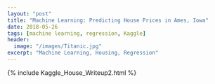 ```yaml
---
layout: "post"
title: "Machine Learning: Predicting House Prices in Ames, Iowa"
date: 2018-05-26
tags: [machine learning, regression, Kaggle]
header:
  image: "/images/Titanic.jpg"
excerpt: "Machine Learning, Housing, Regression"
---
```


{% include Kaggle_House_Writeup2.html %}
